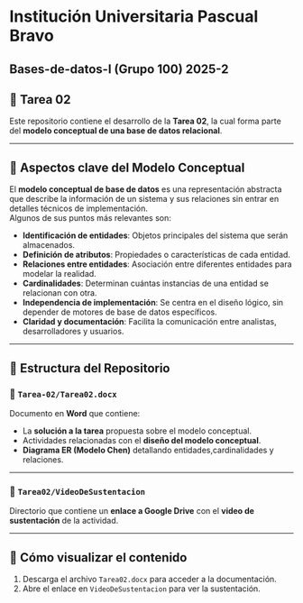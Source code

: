 # Institución Universitaria Pascual Bravo

## Bases-de-datos-I (Grupo 100) 2025-2

## 📘 Tarea 02 

Este repositorio contiene el desarrollo de la **Tarea 02**, la cual forma parte del **modelo conceptual de una base de datos relacional**.  


---

## 🧩 Aspectos clave del Modelo Conceptual

El **modelo conceptual de base de datos** es una representación abstracta que describe la información de un sistema y sus relaciones sin entrar en detalles técnicos de implementación.  
Algunos de sus puntos más relevantes son:

- **Identificación de entidades**: Objetos principales del sistema que serán almacenados.  
- **Definición de atributos**: Propiedades o características de cada entidad.  
- **Relaciones entre entidades**: Asociación entre diferentes entidades para modelar la realidad.  
- **Cardinalidades**: Determinan cuántas instancias de una entidad se relacionan con otra.  
- **Independencia de implementación**: Se centra en el diseño lógico, sin depender de motores de base de datos específicos.  
- **Claridad y documentación**: Facilita la comunicación entre analistas, desarrolladores y usuarios.

---

## 📂 Estructura del Repositorio

### 📄 `Tarea-02/Tarea02.docx`  
Documento en **Word** que contiene:  
- La **solución a la tarea** propuesta sobre el modelo conceptual.  
- Actividades relacionadas con el **diseño del modelo conceptual**.  
- **Diagrama ER (Modelo Chen)** detallando entidades,cardinalidades y relaciones.

---

### 🎥 `Tarea02/VideoDeSustentacion`  
Directorio que contiene un **enlace a Google Drive** con el **video de sustentación** de la actividad.

---

## 🚀 Cómo visualizar el contenido

1. Descarga el archivo `Tarea02.docx` para acceder a la documentación.  
2. Abre el enlace en `VideoDeSustentacion` para ver la sustentación.  







